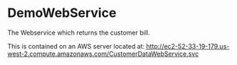 # DemoWebService

The Webservice which returns the customer bill.  

This is contained on an AWS server located at:
http://ec2-52-33-19-179.us-west-2.compute.amazonaws.com/CustomerDataWebService.svc
